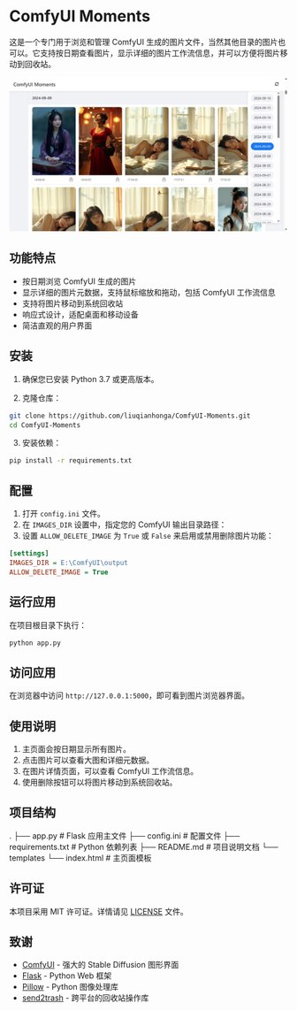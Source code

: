 # ComfyUI Moments

这是一个专门用于浏览和管理 ComfyUI 生成的图片文件，当然其他目录的图片也可以。它支持按日期查看图片，显示详细的图片工作流信息，并可以方便将图片移动到回收站。

![screenshot](screenshot.png)


## 功能特点

- 按日期浏览 ComfyUI 生成的图片
- 显示详细的图片元数据，支持鼠标缩放和拖动，包括 ComfyUI 工作流信息
- 支持将图片移动到系统回收站
- 响应式设计，适配桌面和移动设备
- 简洁直观的用户界面

## 安装

1. 确保您已安装 Python 3.7 或更高版本。

2. 克隆仓库：
``` bash
git clone https://github.com/liuqianhonga/ComfyUI-Moments.git
cd ComfyUI-Moments
```

3. 安装依赖：
``` bash
pip install -r requirements.txt
```

## 配置

1. 打开 `config.ini` 文件。
2. 在 `IMAGES_DIR` 设置中，指定您的 ComfyUI 输出目录路径：
3. 设置 `ALLOW_DELETE_IMAGE` 为 `True` 或 `False` 来启用或禁用删除图片功能：

``` ini
[settings]
IMAGES_DIR = E:\ComfyUI\output
ALLOW_DELETE_IMAGE = True
```

## 运行应用

在项目根目录下执行：

``` bash
python app.py
```

## 访问应用

在浏览器中访问 `http://127.0.0.1:5000`，即可看到图片浏览器界面。

## 使用说明

1. 主页面会按日期显示所有图片。
2. 点击图片可以查看大图和详细元数据。
3. 在图片详情页面，可以查看 ComfyUI 工作流信息。
4. 使用删除按钮可以将图片移动到系统回收站。

## 项目结构
.
├── app.py # Flask 应用主文件
├── config.ini # 配置文件
├── requirements.txt # Python 依赖列表
├── README.md # 项目说明文档
└── templates
└── index.html # 主页面模板

## 许可证

本项目采用 MIT 许可证。详情请见 [LICENSE](LICENSE) 文件。

## 致谢

- [ComfyUI](https://github.com/comfyanonymous/ComfyUI) - 强大的 Stable Diffusion 图形界面
- [Flask](https://flask.palletsprojects.com/) - Python Web 框架
- [Pillow](https://python-pillow.org/) - Python 图像处理库
- [send2trash](https://github.com/hsoft/send2trash) - 跨平台的回收站操作库